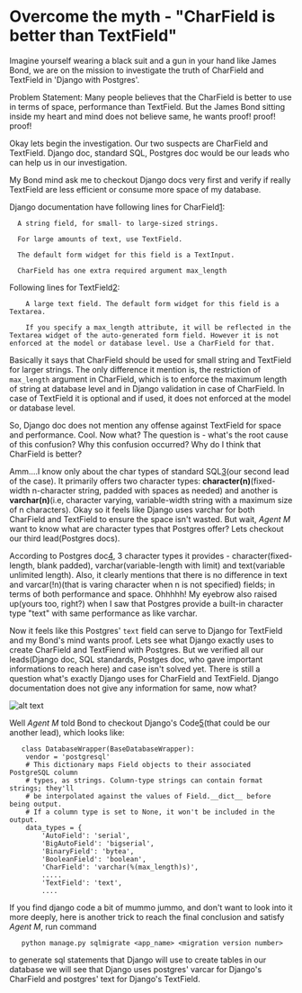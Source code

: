 # Overcome the myth - "CharField is better than TextField"


Imagine yourself wearing a black suit and a gun in your hand like James Bond, we are on the mission to investigate the truth of CharField and TextField in 'Django with Postgres'.

Problem Statement: Many people believes that the CharField is better to use in terms of space, performance than TextField. But the James Bond sitting inside my heart and mind does not believe same, he wants proof! proof! proof!

Okay lets begin the investigation. Our two suspects are CharField and TextField. Django doc, standard SQL, Postgres doc would be our leads who can help us in our investigation.

My Bond mind ask me to checkout Django docs very first and verify if really TextField are less efficient or consume more space of my database.

Django documentation have following lines for CharField[1]:  

   
      A string field, for small- to large-sized strings.
      
      For large amounts of text, use TextField.
      
      The default form widget for this field is a TextInput.
      
      CharField has one extra required argument max_length

Following lines for TextField[2]: 

```
    A large text field. The default form widget for this field is a Textarea.
    
    If you specify a max_length attribute, it will be reflected in the Textarea widget of the auto-generated form field. However it is not enforced at the model or database level. Use a CharField for that.
```
 
Basically it says that CharField should be used for small string and TextField for larger strings. The only difference it mention is, the restriction of `max_length` argument in CharField, which is to enforce the maximum length of string at database level and in Django validation in case of CharField. In case of TextField it is optional and if used, it does not enforced at the model or database level.

So, Django doc does not mention any offense against TextField for space and performance. Cool. Now what? The question is - what's the root cause of this confusion? Why this confusion occurred? Why do I think that CharField is better?

Amm....I know only about the char types of standard SQL[3](our second lead of the case). It primarily offers two character types: **character(n)**(fixed-width n-character string, padded with spaces as needed) and another is **varchar(n)**(i.e, character varying, variable-width string with a maximum size of n characters). Okay so it feels like Django uses varchar for both CharField and TextField to ensure the space isn't wasted. But wait, *Agent M* want to know what are character types that Postgres offer? Lets checkout our third lead(Postgres docs).

According to Postgres doc[4], 3 character types it provides - character(fixed-length, blank padded), varchar(variable-length with limit) and text(variable unlimited length). Also, it clearly mentions that there is no difference in text and varcar(!n)(that is varing character when n is not specified) fields; in terms of both performance and space. Ohhhhh!  My eyebrow also raised up(yours too, right?) when I saw that Postgres provide a built-in character type "text"  with same performance as like varchar.

Now it feels like this Postgres' `text` field can serve to Django for TextField and my Bond's mind wants proof. Lets see what Django exactly uses to create CharField and TextFiend with Postgres. But we verified all our leads(Django doc, SQL standards, Postges doc, who gave important informations to reach here) and case isn't solved yet. There is still a question what's exactly Django uses for CharField and TextField. Django documentation does not give any information for same, now what?

![alt text](james.jpg "Don't Stop when you are tired, when you a are done")



Well *Agent M* told Bond to checkout Django's Code[5](that could be our another lead), which looks like:  
```
   class DatabaseWrapper(BaseDatabaseWrapper):
    vendor = 'postgresql'
    # This dictionary maps Field objects to their associated PostgreSQL column
    # types, as strings. Column-type strings can contain format strings; they'll
    # be interpolated against the values of Field.__dict__ before being output.
    # If a column type is set to None, it won't be included in the output.
    data_types = {
        'AutoField': 'serial',
        'BigAutoField': 'bigserial',
        'BinaryField': 'bytea',
        'BooleanField': 'boolean',
        'CharField': 'varchar(%(max_length)s)',
        .....
        'TextField': 'text',
        ....
```


If you find django code a bit of mummo jummo, and don't want to look into it more deeply, here is another trick to reach the final conclusion and satisfy *Agent M*, run command  

 ```  
    python manage.py sqlmigrate <app_name> <migration version number>
```  
    
 to generate sql statements that Django will use to create tables in our database we will see that Django uses postgres' varcar for Django's CharField and postgres' text for Django's TextField.



[1]: https://docs.djangoproject.com/en/1.10/ref/models/fields/#charfield
[2]: https://docs.djangoproject.com/en/1.10/ref/models/fields/#textfield
[3]: https://en.wikipedia.org/wiki/SQL#Data_types
[4]: https://www.postgresql.org/docs/9.5/static/datatype-character.html 
[5]: https://github.com/django/django/blob/master/django/db/backends/postgresql/base.py#L90
[6]: https://docs.djangoproject.com/en/1.10/ref/databases
